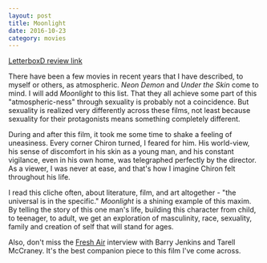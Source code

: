```yaml
---
layout: post
title: Moonlight 
date: 2016-10-23
category: movies
---
```

 
[LetterboxD review link]()

There have been a few movies in recent years that I have described, to myself or others, as atmospheric. <em>Neon Demon</em> and <em>Under the Skin</em> come to mind. I will add <em>Moonlight</em> to this list. That they all achieve some part of this "atmospheric-ness" through sexuality is probably not a coincidence. But sexuality is realized very differently across these films, not least because sexuality for their protagonists means something completely different.

During and after this film, it took me some time to shake a feeling of uneasiness. Every corner Chiron turned, I feared for him. His world-view, his sense of discomfort in his skin as a young man, and his constant vigilance, even in his own home, was telegraphed perfectly by the director. As a viewer, I was never at ease, and that's how I imagine Chiron felt throughout his life. 

I read this cliche often, about literature, film, and art altogether - "the universal is in the specific." <em>Moonlight</em> is a shining example of this maxim. By telling the story of this one man's life, building this character from child, to teenager, to adult, we get an exploration of masculinity, race, sexuality, family and creation of self that will stand for ages.

Also, don't miss the <a href="http://www.npr.org/2016/10/19/498395257/for-films-creators-moonlight-provided-space-to-explore-a-painful-past">Fresh Air</a> interview with Barry Jenkins and Tarell McCraney. It's the best companion piece to this film I've come across.